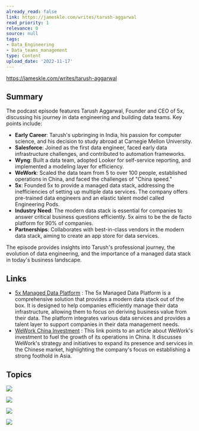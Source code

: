```yaml
---
already_read: false
link: https://jameskle.com/writes/tarush-aggarwal
read_priority: 1
relevance: 0
source: null
tags:
- Data_Engineering
- Data_teams_management
type: Content
upload_date: '2022-11-17'
---
```


https://jameskle.com/writes/tarush-aggarwal
## Summary

The podcast episode features Tarush Aggarwal, Founder and CEO of 5x, discussing his journey in data engineering and building data teams. Key points include:

- **Early Career**: Tarush's upbringing in India, his passion for computer science, and his decision to study abroad at Carnegie Mellon University.
- **Salesforce**: Joined as the first data engineer, faced early data infrastructure challenges, and contributed to automation frameworks.
- **Wyng**: Built a data team, adopted Looker for self-service reporting, and implemented a modeling layer for efficiency.
- **WeWork**: Scaled the data team from 5 to over 100 people, established operations in China, and faced the challenges of "China speed."
- **5x**: Founded 5x to provide a managed data stack, addressing the inefficiencies of setting up multiple data services. The company offers pre-trained data engineers and an elastic talent model called Engineering Pods.
- **Industry Need**: The modern data stack is essential for companies to answer critical business questions efficiently. 5x aims to be the de facto platform for 90% of companies.
- **Partnerships**: Collaborates with best-in-class vendors in the modern data stack, aiming to create an app store for data services.

The episode provides insights into Tarush's professional journey, the evolution of data engineering, and the importance of a managed data stack in today's business landscape.
## Links

- [5x Managed Data Platform](https://5x.co/managed-data-platform/) : The 5x Managed Data Platform is a comprehensive solution that provides a modern data stack out of the box. It is designed to help companies efficiently manage their data infrastructure, allowing them to focus on deriving business value from their data. The platform integrates various data services and provides a talent layer to support companies in their data management needs.
- [WeWork China Investment](https://www.wework.com/newsroom/investment-to-fuel-growth-of-wework-china) : This link points to an article about WeWork's investment to fuel the growth of its operations in China. It discusses WeWork's strategy and initiatives to expand its presence and services in the Chinese market, highlighting the company's focus on establishing a strong foothold in Asia.

## Topics

![](topics/Concept/Modern%20Data%20Stack)

![](topics/Concept/Data%20Lineage)

![](topics/Concept/Reverse%20ETL)

![](topics/Concept/Data%20Mesh)